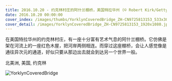 ```yaml
---
title: 2016.10.20 - 约克林村庄的阿什兰棚桥，美国特拉华州 (© Robert Kirk/Getty Images)
date: 2016.10.20 00:00:00
cover_index: /images/thumbs/YorklynCoveredBridge_ZH-CN9725813153_533x300.jpg
cover_detail: /images/YorklynCoveredBridge_ZH-CN9725813153_1920x1080.jpg
---
```


在美国特拉华州的约克林村庄，有一座十分富有艺术气息的阿什兰棚桥。它仿佛是架在河流上的一座红色木屋，把河岸两侧相连。而穿过这座棚桥，会让人感觉像是通往异次元的通道，好似只要从那边出去就会到达另一个世界一般。

北美洲, 美国, 约克林

![YorklynCoveredBridge](/images/YorklynCoveredBridge_ZH-CN9725813153_1920x1080.jpg)
